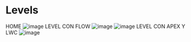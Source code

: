 # Levels
HOME
![image](https://user-images.githubusercontent.com/99770498/207994326-fc51a5b0-e249-4cbb-9a0a-b566a049533d.png)
LEVEL CON FLOW
![image](https://user-images.githubusercontent.com/99770498/207994551-588aced5-cf4b-46c3-90d2-bb54c7703cb4.png)
![image](https://user-images.githubusercontent.com/99770498/207994883-2f3fce43-a770-4f07-bf9c-f51189cafc01.png)
LEVEL CON APEX Y LWC
![image](https://user-images.githubusercontent.com/99770498/207994628-b95ad5ed-2c7b-4e3b-91ed-c87ea50d9b78.png)

